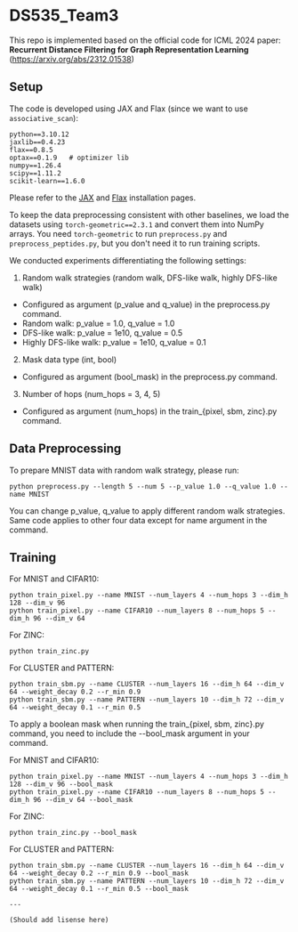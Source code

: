 # DS535_Team3

This repo is implemented based on the official code for ICML 2024 paper: **Recurrent Distance Filtering for Graph Representation Learning** (https://arxiv.org/abs/2312.01538)

## Setup

The code is developed using JAX and Flax (since we want to use `associative_scan`):

```
python==3.10.12
jaxlib==0.4.23
flax==0.8.5
optax==0.1.9   # optimizer lib
numpy==1.26.4
scipy==1.11.2
scikit-learn==1.6.0
```
Please refer to the [JAX](https://jax.readthedocs.io/en/latest/installation.html) and [Flax](https://github.com/google/flax?tab=readme-ov-file#quick-install) installation pages.

To keep the data preprocessing consistent with other baselines, we load the datasets using `torch-geometric==2.3.1` and convert them into NumPy arrays.
You need `torch-geometric` to run `preprocess.py` and `preprocess_peptides.py`, but you don't need it to run training scripts.

We conducted experiments differentiating the following settings:
1. Random walk strategies (random walk, DFS-like walk, highly DFS-like walk)
  - Configured as argument (p_value and q_value) in the preprocess.py command.
  - Random walk: p_value = 1.0, q_value = 1.0
  - DFS-like walk: p_value = 1e10, q_value = 0.5
  - Highly DFS-like walk: p_value = 1e10, q_value = 0.1
2. Mask data type (int, bool)
  - Configured as argument (bool_mask) in the preprocess.py command.
3. Number of hops (num_hops = 3, 4, 5)
  - Configured as argument (num_hops) in the train_{pixel, sbm, zinc}.py command.

## Data Preprocessing

To prepare MNIST data with random walk strategy, please run:
```
python preprocess.py --length 5 --num 5 --p_value 1.0 --q_value 1.0 --name MNIST
```
You can change p_value, q_value to apply different random walk strategies.
Same code applies to other four data except for name argument in the command.


## Training

For MNIST and CIFAR10:
```
python train_pixel.py --name MNIST --num_layers 4 --num_hops 3 --dim_h 128 --dim_v 96
python train_pixel.py --name CIFAR10 --num_layers 8 --num_hops 5 --dim_h 96 --dim_v 64
```

For ZINC:
```
python train_zinc.py
```
For CLUSTER and PATTERN:
```
python train_sbm.py --name CLUSTER --num_layers 16 --dim_h 64 --dim_v 64 --weight_decay 0.2 --r_min 0.9
python train_sbm.py --name PATTERN --num_layers 10 --dim_h 72 --dim_v 64 --weight_decay 0.1 --r_min 0.5
```

To apply a boolean mask when running the train_{pixel, sbm, zinc}.py command, you need to include the --bool_mask argument in your command.

For MNIST and CIFAR10:
```
python train_pixel.py --name MNIST --num_layers 4 --num_hops 3 --dim_h 128 --dim_v 96 --bool_mask
python train_pixel.py --name CIFAR10 --num_layers 8 --num_hops 5 --dim_h 96 --dim_v 64 --bool_mask
```

For ZINC:
```
python train_zinc.py --bool_mask
```
For CLUSTER and PATTERN:
```
python train_sbm.py --name CLUSTER --num_layers 16 --dim_h 64 --dim_v 64 --weight_decay 0.2 --r_min 0.9 --bool_mask
python train_sbm.py --name PATTERN --num_layers 10 --dim_h 72 --dim_v 64 --weight_decay 0.1 --r_min 0.5 --bool_mask

---

(Should add lisense here)
